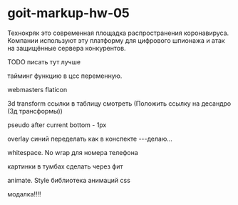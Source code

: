 # goit-markup-hw-05

Технокряк это современная площадка распространения коронавируса. Компании
используют эту платформу для цифрового шпионажа и атак на защищённые сервера
конкурентов.

TODO писать тут лучше

тайминг функцию в цсс переменную.

webmasters flaticon

3d transform ссылки в таблицу смотреть (Положить ссылку на десандро (3д
трансформы))

pseudo after current bottom - 1px

overlay синий переделать как в конспекте ---делаю...

whitespace. No wrap для номера телефона

картинки в тумбах сделать через фит

<!--TODO: ПЕРЕПРОВЕРИТЬ ВЬЮПОРТЫ SVG ФАЙЛОВ И АТРИБУТЫ WH-->
  <!-- TODO: выбрать методологию названий классов и поменятьих в соответствии -->
  <!-- везде где есть width поменять на  max-width для отзывчивой верстки потом -->
  <!-- если надо inline-block то юзай inline-flex -->
  <!-- фон чаще всего это "имадж, норепит, кавер, центер" -->
  <!-- bgcolor для секций через nth-child -->

animate. Style библиотека анимаций css

модалка!!!!

